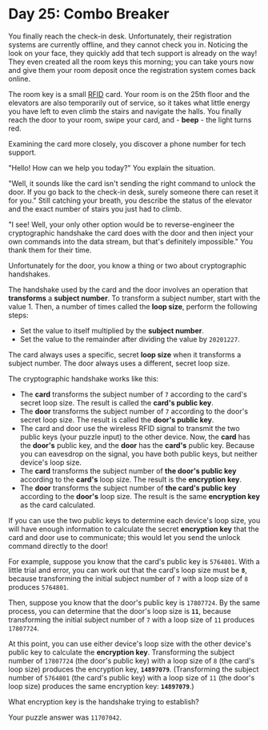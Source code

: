 # Day 25: Combo Breaker

You finally reach the check-in desk. Unfortunately, their registration systems are currently offline, and they cannot check you in. Noticing the look on your face, they quickly add that tech support is already on the way! They even created all the room keys this morning; you can take yours now and give them your room deposit once the registration system comes back online.

The room key is a small [RFID](https://en.wikipedia.org/wiki/Radio-frequency_identification) card. Your room is on the 25th floor and the elevators are also temporarily out of service, so it takes what little energy you have left to even climb the stairs and navigate the halls. You finally reach the door to your room, swipe your card, and - **beep** - the light turns red.

Examining the card more closely, you discover a phone number for tech support.

"Hello! How can we help you today?" You explain the situation.

"Well, it sounds like the card isn't sending the right command to unlock the door. If you go back to the check-in desk, surely someone there can reset it for you." Still catching your breath, you describe the status of the elevator and the exact number of stairs you just had to climb.

"I see! Well, your only other option would be to reverse-engineer the cryptographic handshake the card does with the door and then inject your own commands into the data stream, but that's definitely impossible." You thank them for their time.

Unfortunately for the door, you know a thing or two about cryptographic handshakes.

The handshake used by the card and the door involves an operation that **transforms** a **subject number**. To transform a subject number, start with the value 1. Then, a number of times called the **loop size**, perform the following steps:

- Set the value to itself multiplied by the **subject number**.
- Set the value to the remainder after dividing the value by `20201227`.

The card always uses a specific, secret **loop size** when it transforms a subject number. The door always uses a different, secret loop size.

The cryptographic handshake works like this:

- The **card** transforms the subject number of `7` according to the card's secret loop size. The result is called the **card's public key**.
- The **door** transforms the subject number of `7` according to the door's secret loop size. The result is called the **door's public key**.
- The card and door use the wireless RFID signal to transmit the two public keys (your puzzle input) to the other device. Now, the **card** has the **door's** public key, and the **door** has the **card's** public key. Because you can eavesdrop on the signal, you have both public keys, but neither device's loop size.
- The **card** transforms the subject number of **the door's public key** according to the **card's** loop size. The result is the **encryption key**.
- The **door** transforms the subject number of **the card's public key** according to the **door's** loop size. The result is the same **encryption key** as the card calculated.

If you can use the two public keys to determine each device's loop size, you will have enough information to calculate the secret **encryption key** that the card and door use to communicate; this would let you send the unlock command directly to the door!

For example, suppose you know that the card's public key is `5764801`. With a little trial and error, you can work out that the card's loop size must be **`8`**, because transforming the initial subject number of `7` with a loop size of `8` produces `5764801`.

Then, suppose you know that the door's public key is `17807724`. By the same process, you can determine that the door's loop size is **`11`**, because transforming the initial subject number of `7` with a loop size of `11` produces `17807724`.

At this point, you can use either device's loop size with the other device's public key to calculate the **encryption key**. Transforming the subject number of `17807724` (the door's public key) with a loop size of `8` (the card's loop size) produces the encryption key, **`14897079`**. (Transforming the subject number of `5764801` (the card's public key) with a loop size of `11` (the door's loop size) produces the same encryption key: **`14897079`**.)

What encryption key is the handshake trying to establish?

Your puzzle answer was `11707042`.
